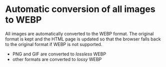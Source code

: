 # Automatic conversion of all images to WEBP

All images are automatically converted to the WEBP format. The original format is kept and the HTML page is updated so that the browser falls back to the original format if WEBP is not supported.

* PNG and GIF are converted to *lossless* WEBP
* other formats are converted to *lossy* WEBP
